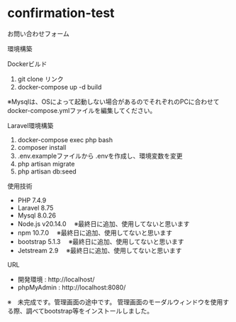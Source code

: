 # confirmation-test
お問い合わせフォーム

環境構築

Dockerビルド

1. git clone リンク
2. docker-compose up -d build

※Mysqlは、OSによって起動しない場合があるのでそれぞれのPCに合わせて docker-compose.ymlファイルを編集してください。

Laravel環境構築

1. docker-compose exec php bash
2. composer install
3. .env.exampleファイルから .envを作成し、環境変数を変更
4. php artisan migrate
5. php artisan db:seed

使用技術

- PHP 7.4.9
- Laravel 8.75
- Mysql 8.0.26
- Node.js v20.14.0　  ※最終日に追加、使用してないと思います
- npm 10.7.0  　※最終日に追加、使用してないと思います
- bootstrap 5.1.3　  ※最終日に追加、使用してないと思います
- Jetstream 2.9  　※最終日に追加、使用してないと思います

URL

- 開発環境 : http://localhost/
- phpMyAdmin : http://localhost:8080/

※　未完成です。管理画面の途中です。
  管理画面のモーダルウィンドウを使用する際、調べてbootstrap等をインストールしました。
  
  
